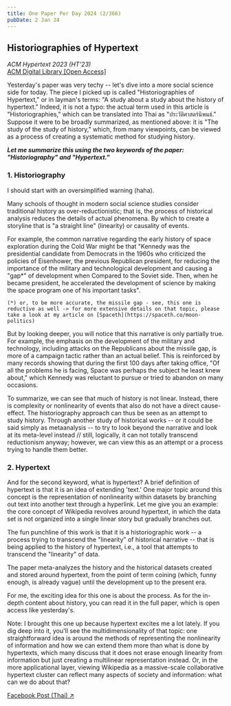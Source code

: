 ```yaml
---
title: One Paper Per Day 2024 (2/366)
pubDate: 2 Jan 24
---
```

## Historiographies of Hypertext

*ACM Hypertext 2023 (HT'23)*\
[ACM Digital Library [Open Access]](https://dl.acm.org/doi/10.1145/3603163.3609038)

Yesterday's paper was very techy -- let's dive into a more social science side for today. The piece I picked up is called "Historiographies of Hypertext," or in layman's terms: "A study about a study about the history of hypertext." Indeed, it is not a typo: the actual term used in this article is "Historiographies," which can be translated into Thai as "ประวัติศาสตร์นิพนธ์." Suppose it were to be broadly summarized, as mentioned above: it is "The study of the study of history," which, from many viewpoints, can be viewed as a process of creating a systematic method for studying history.

***Let me summarize this using the two keywords of the paper: "Historiography" and "Hypertext."***

### 1. Historiography

I should start with an oversimplified warning (haha).

Many schools of thought in modern social science studies consider traditional history as over-reductionistic; that is, the process of historical analysis reduces the details of actual phenomena. By which to create a storyline that is "a straight line" (linearity) or causality of events.

For example, the common narrative regarding the early history of space exploration during the Cold War might be that "Kennedy was the presidential candidate from Democrats in the 1960s who criticized the policies of Eisenhower, the previous Republican president, for reducing the importance of the military and technological development and causing a "gap*" of development when Compared to the Soviet side. Then, when he became president, he accelerated the development of science by making the space program one of his important tasks".

`(*) or, to be more accurate, the missile gap - see, this one is reductive as well -> for more extensive details on that topic, please take a look at my article on [Spaceth](https://spaceth.co/moon-politics)`

But by looking deeper, you will notice that this narrative is only partially true. For example, the emphasis on the development of the military and technology, including attacks on the Republicans about the missile gap, is more of a campaign tactic rather than an actual belief. This is reinforced by many records showing that during the first 100 days after taking office, "Of all the problems he is facing, Space was perhaps the subject he least knew about," which Kennedy was reluctant to pursue or tried to abandon on many occasions.

To summarize, we can see that much of history is not linear. Instead, there is complexity or nonlinearity of events that also do not have a direct cause-effect. The historiography approach can thus be seen as an attempt to study history. Through another study of historical works -- or it could be said simply as metaanalysis -- to try to look beyond the narrative and look at its meta-level instead // still, logically, it can not totally transcend reductionism anyway; however, we can view this as an attempt or a process trying to handle them better.

### 2. Hypertext

And for the second keyword, what is hypertext? A brief definition of hypertext is that it is an idea of extending 'text.' One major topic around this concept is the representation of nonlinearity within datasets by branching out text into another text through a hyperlink. Let me give you an example: the core concept of Wikipedia revolves around hypertext, in which the data set is not organized into a single linear story but gradually branches out.

The fun punchline of this work is that it is a historiographic work -- a process trying to transcend the "linearity" of historical narrative -- that is being applied to the history of hypertext, i.e., a tool that attempts to transcend the "linearity" of data.

The paper meta-analyzes the history and the historical datasets created and stored around hypertext,  from the point of term coining (which, funny enough, is already vague) until the development up to the present era.

For me, the exciting idea for this one is about the process. As for the in-depth content about history, you can read it in the full paper, which is open access like yesterday's.

Note: I brought this one up because hypertext excites me a lot lately. If you dig deep into it, you'll see the multidimensionality of that topic: one straightforward idea is around the methods of representing the nonlinearity of information and how we can extend them more than what is done by hypertexts, which many discuss that it does not erase enough linearity from information but just creating a multilinear representation instead. Or, in the more applicational layer, viewing Wikipedia as a massive-scale collaborative hypertext cluster can reflect many aspects of society and information: what can we do about that?

[Facebook Post (Thai) ↗](https://www.facebook.com/chayapatr/posts/pfbid02i9XGyMcFopbFWKwvrT6uWZkLAXG2HssSWF8JrJoeuZePaJeZCMrFKjdt4dtsFp3il)